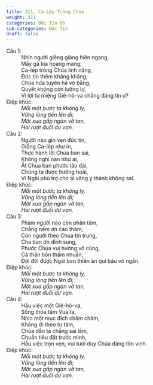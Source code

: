 ```yaml
---
title: 311. Ca-Lép Trông Chúa
weight: 311
categories: Đời Tín Đồ
sub-categories: Đức Tin
draft: false
---
```

<dl><dt>Câu 1:</dt><dd data-verse="1">Nhìn người giềng giàng hiên ngang, <br/>Mấy gã kia hoang mang; <br/>Ca-lép trông Chúa linh năng, <br/>Đức tin thêm khăng khăng; <br/>Chúa hứa tuyên há vô bằng, <br/>Quyết không còn lưỡng lự, <br/>Vì lời từ miệng Giê-hô-va chẳng đáng tin ư? </dd><dt>Điệp khúc:</dt><dd data-chorus="1"><em>Mỗi một bước ta không ly, <br/>Vững lòng tiến lên đi; <br/>Một xua gấp ngàn vỡ tan, <br/>Hai rượt đuổi dư vạn. </em></dd><dt>Câu 2:</dt><dd data-verse="2">Người nào gìn vẹn đức tin, <br/>Giống Ca-lép như in, <br/>Thực hành lời Chúa ban sai, <br/>Không nghi nan như ai, <br/>Ắt Chúa ban phước lâu dài, <br/>Chúng ta được hưởng hoài, <br/>Vì Ngài phù trợ cho ai vâng ý thánh không sai. </dd><dt>Điệp khúc:</dt><dd data-chorus="1"><em>Mỗi một bước ta không ly, <br/>Vững lòng tiến lên đi; <br/>Một xua gấp ngàn vỡ tan, <br/>Hai rượt đuổi dư vạn. </em></dd><dt>Câu 3:</dt><dd data-verse="3">Phàm người nào còn phân tâm, <br/>Chẳng nếm ơn cao thâm, <br/>Còn người theo Chúa tín trung, <br/>Cha ban ơn dinh sung, <br/>Phước Chúa vui hưởng vô cùng, <br/>Cả thân hồn thấm nhuần, <br/>Đời đời được Ngài ban thiên ân quí báu vô ngần. </dd><dt>Điệp khúc:</dt><dd data-chorus="1"><em>Mỗi một bước ta không ly, <br/>Vững lòng tiến lên đi; <br/>Một xua gấp ngàn vỡ tan, <br/>Hai rượt đuổi dư vạn. </em></dd><dt>Câu 4:</dt><dd data-verse="4">Hầu việc một Giê-hô-va, <br/>Sống thỏa tâm Vua ta, <br/>Nhìn một mục đích chăm chăm, <br/>Không đi theo tư tâm, <br/>Chúa dẫn ta chẳng sai lầm, <br/>Chuẩn tiêu đặt trước mình, <br/>Hầu việc trọn vẹn, vui tươi duy Chúa đáng tôn vinh. </dd><dt>Điệp khúc:</dt><dd data-chorus="1"><em>Mỗi một bước ta không ly, <br/>Vững lòng tiến lên đi; <br/>Một xua gấp ngàn vỡ tan, <br/>Hai rượt đuổi dư vạn. </em></dd></dl>